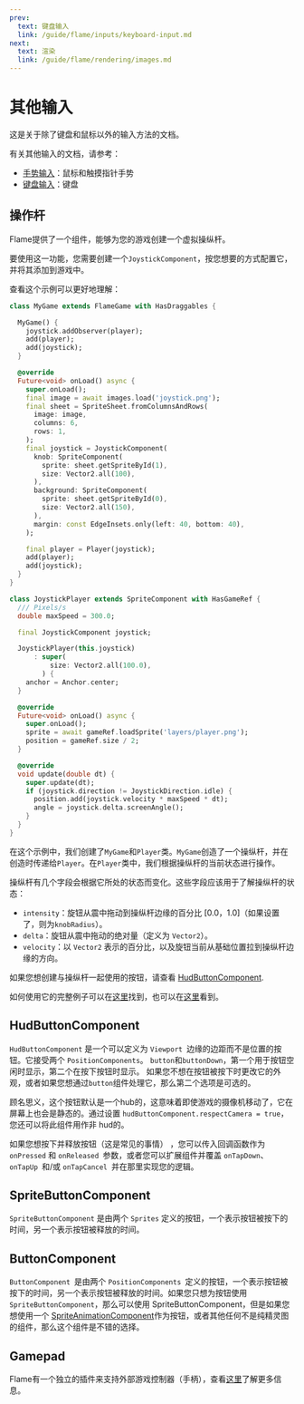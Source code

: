 ```yaml
---
prev:
  text: 键盘输入
  link: /guide/flame/inputs/keyboard-input.md
next:
  text: 渲染
  link: /guide/flame/rendering/images.md
---
```


# 其他输入

这是关于除了键盘和鼠标以外的输入方法的文档。

有关其他输入的文档，请参考：

- [手势输入](/guide/flame/inputs/gesture-input.md)：鼠标和触摸指针手势
- [键盘输入](/guide/flame/inputs/keyboard-input.md)：键盘

## 操作杆

Flame提供了一个组件，能够为您的游戏创建一个虚拟操纵杆。

要使用这一功能，您需要创建一个`JoystickComponent`，按您想要的方式配置它，并将其添加到游戏中。

查看这个示例可以更好地理解：

```dart
class MyGame extends FlameGame with HasDraggables {

  MyGame() {
    joystick.addObserver(player);
    add(player);
    add(joystick);
  }

  @override
  Future<void> onLoad() async {
    super.onLoad();
    final image = await images.load('joystick.png');
    final sheet = SpriteSheet.fromColumnsAndRows(
      image: image,
      columns: 6,
      rows: 1,
    );
    final joystick = JoystickComponent(
      knob: SpriteComponent(
        sprite: sheet.getSpriteById(1),
        size: Vector2.all(100),
      ),
      background: SpriteComponent(
        sprite: sheet.getSpriteById(0),
        size: Vector2.all(150),
      ),
      margin: const EdgeInsets.only(left: 40, bottom: 40),
    );

    final player = Player(joystick);
    add(player);
    add(joystick);
  }
}

class JoystickPlayer extends SpriteComponent with HasGameRef {
  /// Pixels/s
  double maxSpeed = 300.0;

  final JoystickComponent joystick;

  JoystickPlayer(this.joystick)
      : super(
          size: Vector2.all(100.0),
        ) {
    anchor = Anchor.center;
  }

  @override
  Future<void> onLoad() async {
    super.onLoad();
    sprite = await gameRef.loadSprite('layers/player.png');
    position = gameRef.size / 2;
  }

  @override
  void update(double dt) {
    super.update(dt);
    if (joystick.direction != JoystickDirection.idle) {
      position.add(joystick.velocity * maxSpeed * dt);
      angle = joystick.delta.screenAngle();
    }
  }
}
```

在这个示例中，我们创建了`MyGame`和`Player`类。`MyGame`创造了一个操纵杆，并在创造时传递给`Player`。在`Player`类中，我们根据操纵杆的当前状态进行操作。

操纵杆有几个字段会根据它所处的状态而变化。这些字段应该用于了解操纵杆的状态：

 - `intensity`：旋钮从震中拖动到操纵杆边缘的百分比 [0.0，1.0]（如果设置了，则为`knobRadius`）。
 - `delta`：旋钮从震中拖动的绝对量（定义为 `Vector2`）。
 - `velocity`：以 `Vector2` 表示的百分比，以及旋钮当前从基础位置拉到操纵杆边缘的方向。

如果您想创建与操纵杆一起使用的按钮，请查看 [HudButtonComponent](#hudbuttoncomponent).

如何使用它的完整例子可以在[这里](https://github.com/flame-engine/flame/tree/main/examples/lib/stories/input/joystick.dart)找到，也可以在[这里](https://examples.flame-engine.org/#/Controls_Joystick)看到。

## HudButtonComponent

`HudButtonComponent` 是一个可以定义为 `Viewport `边缘的边距而不是位置的按钮。它接受两个 `PositionComponents`。 `button`和`buttonDown`，第一个用于按钮空闲时显示，第二个在按下按钮时显示。 如果您不想在按钮被按下时更改它的外观，或者如果您想通过`button`组件处理它，那么第二个选项是可选的。

顾名思义，这个按钮默认是一个hub的，这意味着即使游戏的摄像机移动了，它在屏幕上也会是静态的。通过设置 `hudButtonComponent.respectCamera = true`，您还可以将此组件用作非 hud的。

如果您想按下并释放按钮（这是常见的事情） ，您可以传入回调函数作为 `onPressed` 和 `onReleased `参数，或者您可以扩展组件并覆盖 `onTapDown`、 `onTapUp `和/或 `onTapCancel `并在那里实现您的逻辑。

## SpriteButtonComponent

`SpriteButtonComponent` 是由两个 `Sprites` 定义的按钮，一个表示按钮被按下的时间，另一个表示按钮被释放的时间。

## ButtonComponent

`ButtonComponent `是由两个 `PositionComponents `定义的按钮，一个表示按钮被按下的时间，另一个表示按钮被释放的时间。如果您只想为按钮使用 `SpriteButtonComponent`，那么可以使用 SpriteButtonComponent，但是如果您想使用一个 [SpriteAnimationComponent](#spritebuttoncomponent)作为按钮，或者其他任何不是纯精灵图的组件，那么这个组件是不错的选择。

## Gamepad

Flame有一个独立的插件来支持外部游戏控制器（手柄），查看[这里](https://github.com/flame-engine/flame_gamepad)了解更多信息。
